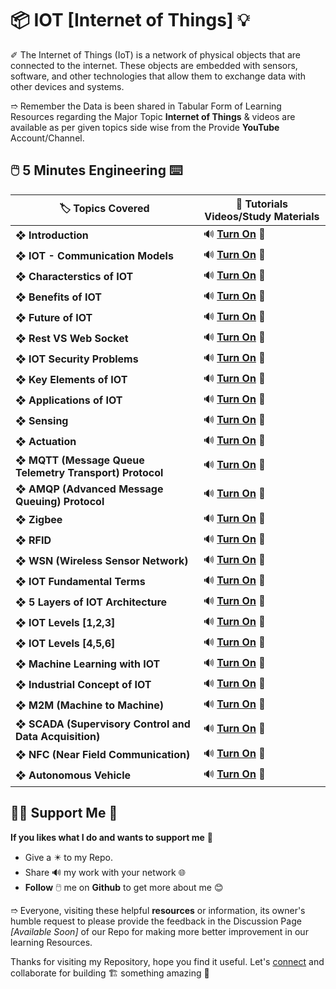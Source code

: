 # 📦 IOT [Internet of Things] 💡

✐ The Internet of Things (IoT) is a network of physical objects that are connected to the internet. These objects are embedded with sensors, software, and other technologies that allow them to exchange data with other devices and systems.

➱ Remember the Data is been shared in Tabular Form of Learning Resources regarding the Major Topic **Internet of Things** & videos are available as per given topics side wise from the Provide **YouTube** Account/Channel.

## 🖱️ 5 Minutes Engineering ⌨️

| 🏷️ **Topics Covered** | 🔦 **Tutorials Videos/Study Materials** |
| ------------------ | ------------------------------------ |
| ❖ **Introduction** | 🔊 **[Turn On](https://youtu.be/APH6Nrar27w?si=lAMvonezokw6po-m)** 🔌 |
| ❖ **IOT - Communication Models** | 🔊 **[Turn On](https://youtu.be/lVh9GUt69Ms?si=Bj7hJiXySIryC2qK)** 🔌 |
| ❖ **Characterstics of IOT** | 🔊 **[Turn On](https://youtu.be/nWCd3n6H0as?si=CbUOEjC3LNt8h-RY)** 🔌 |
| ❖ **Benefits of IOT** | 🔊 **[Turn On](https://youtu.be/Ub2H2SYY5n8?si=X1qrRAeU2bhDH9Ae)** 🔌 |
| ❖ **Future of IOT** | 🔊 **[Turn On](https://youtu.be/X9JGTZnW2u0?si=qijWQTEcyQPjRvG5)** 🔌 |
| ❖ **Rest VS Web Socket** | 🔊 **[Turn On](https://youtu.be/u_0Vzmj1Bxo?si=k1ZOQ02O2gcOc4dF)** 🔌 |
| ❖ **IOT Security Problems** | 🔊 **[Turn On](https://youtu.be/dgWvsObRPcE?si=U1Y8--TCA-1qX5Md)** 🔌 |
| ❖ **Key Elements of IOT** | 🔊 **[Turn On](https://youtu.be/KQoo3sivujo?si=iAVR_Lghlxtg5LHY)** 🔌 |
| ❖ **Applications of IOT** | 🔊 **[Turn On](https://youtu.be/e7mPuhSz8o8?si=VU9qOxDw0LbNzEAq)** 🔌 |
| ❖ **Sensing** | 🔊 **[Turn On](https://youtu.be/l8LyDfOPtRA?si=t3Y9v4RozpgbrokA)** 🔌 |
| ❖ **Actuation** | 🔊 **[Turn On](https://youtu.be/omyibPdeU0k?si=mpaWZewJGPswFBEe)** 🔌 |
| ❖ **MQTT (Message Queue Telemetry Transport) Protocol** | 🔊 **[Turn On](https://youtu.be/9eXLa1kurEQ?si=I7eL50TJkMqTvb1p)** 🔌 |
| ❖ **AMQP (Advanced Message Queuing) Protocol** | 🔊 **[Turn On](https://youtu.be/Zvp1FYqvfjI?si=JRdOlCRqoZ8Oj65n)** 🔌 |
| ❖ **Zigbee** | 🔊 **[Turn On](https://youtu.be/_dl8oTiL6Wg?si=T1ZapAVpa25c4Cse)** 🔌 |
| ❖ **RFID** | 🔊 **[Turn On](https://youtu.be/qUTssrhayNY?si=EHwHiPsLciUo8U05)** 🔌 |
| ❖ **WSN (Wireless Sensor Network)** | 🔊 **[Turn On](https://youtu.be/rqLy0jyV_wY?si=hIszsSjhutas5H99)** 🔌 |
| ❖ **IOT Fundamental Terms** | 🔊 **[Turn On](https://youtu.be/fBJuoBJcxMc?si=GHjrUA7lfcByZpiq)** 🔌 |
| ❖ **5 Layers of IOT Architecture** | 🔊 **[Turn On](https://youtu.be/1XMVMNQ1JsY?si=Sc2RH0b1ifjU8TNv)** 🔌 |
| ❖ **IOT Levels [1,2,3]** | 🔊 **[Turn On](https://youtu.be/mGfH64gSOM8?si=6tRNgXjmtLJY9jRa)** 🔌 |
| ❖ **IOT Levels [4,5,6]** | 🔊 **[Turn On](https://youtu.be/SfmhV6AEFzs?si=ewGDJnztu83Y5aXt)** 🔌 |
| ❖ **Machine Learning with IOT** | 🔊 **[Turn On](https://youtu.be/yCaGZvo7qms?si=dSNCTy6Sk0ZmS5MF)** 🔌 |
| ❖ **Industrial Concept of IOT** | 🔊 **[Turn On](https://youtu.be/3qLd9XJ_40E?si=y7XTk7dRahs2lE6S)** 🔌 |
| ❖ **M2M (Machine to Machine)** | 🔊 **[Turn On](https://youtu.be/ZW8425Tas7w?si=e498EhqbnQl8DmNB)** 🔌 |
| ❖ **SCADA (Supervisory Control and Data Acquisition)** | 🔊 **[Turn On](https://youtu.be/fCLXreIlkG4?si=53WmYmBZCb9BEoTB)** 🔌 |
| ❖ **NFC (Near Field Communication)** | 🔊 **[Turn On](https://youtu.be/JGsGPl3yJ1E?si=BFLyKKLiu85crO2d)** 🔌 |
| ❖ **Autonomous Vehicle** | 🔊 **[Turn On](https://youtu.be/p2d4r22n6wo?si=-mzwzviZthNyjIJp)** 🔌 |

## 🤝🏻 Support Me 🗿

**If you likes what I do and wants to support me** 🫣

- Give a ✴️ to my Repo.
- Share 🔊 my work with your network 🌐
- **Follow** 🖱️ me on **Github** to get more about me 😊

➱ Everyone, visiting these helpful **resources** or information, its owner's humble request to please provide the feedback in the Discussion Page *[Available Soon]* of our Repo for making more better improvement in our learning Resources.

Thanks for visiting my Repository, hope you find it useful. Let's [connect](https://github.com/ackwolver335) and collaborate for building 🏗️ something amazing 🗿